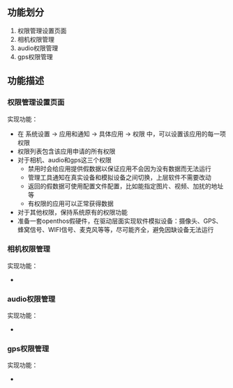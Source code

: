 ## 功能划分
1. 权限管理设置页面
2. 相机权限管理
3. audio权限管理
4. gps权限管理

## 功能描述
### 权限管理设置页面
实现功能：
- 在 系统设置 -> 应用和通知 -> 具体应用 -> 权限 中，可以设置该应用的每一项权限
- 权限列表包含该应用申请的所有权限
- 对于相机、audio和gps这三个权限
   - 禁用时会给应用提供假数据以保证应用不会因为没有数据而无法运行
   - 管理工具通知在真实设备和模拟设备之间切换，上层软件不需要改动
   - 返回的假数据可使用配置文件配置，比如能指定图片、视频、加扰的地址等
   - 有权限的应用可以正常获得数据
- 对于其他权限，保持系统原有的权限功能
- 准备一套openthos假硬件，在驱动层面实现软件模拟设备：摄像头、GPS、蜂窝信号、WIFI信号、麦克风等等，尽可能齐全，避免因缺设备无法运行

### 相机权限管理
实现功能：

- 

### audio权限管理
实现功能：

- 

### gps权限管理
实现功能：

- 
